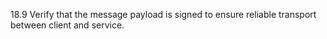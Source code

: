 18.9 Verify that the message payload is signed to ensure reliable transport between client and service.